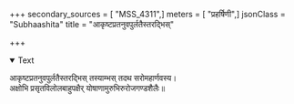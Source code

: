 +++
secondary_sources = [ "MSS_4311",]
meters = [ "प्रहर्षिणी",]
jsonClass = "Subhaashita"
title = "आकृष्टप्रतनुवपुर्लतैस्तरद्भिस्"

+++

<details open><summary>Text</summary>

आकृष्टप्रतनुवपुर्लतैस्तरद्भिस् तस्याम्भस् तदथ सरोमहार्णवस्य।  
अक्षोभि प्रसृतविलोलबाहुपक्षैर् योषाणामुरुभिरुरोजगण्डशैलैः॥
</details>
